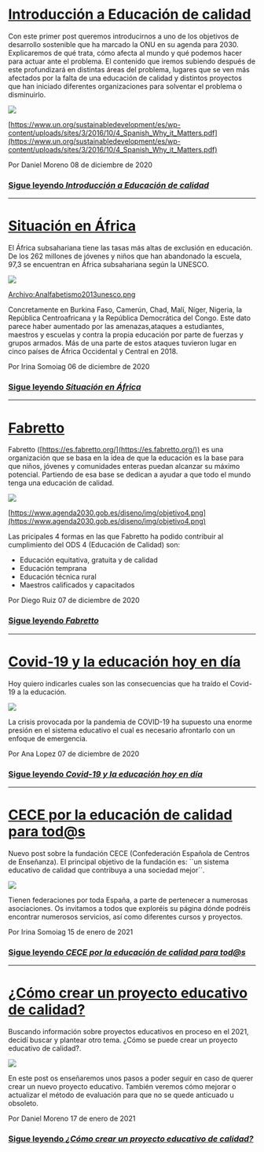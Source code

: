 # [Introducción a Educación de calidad](https://javier-dlap.github.io/EducacionDeCalidad/pages/Introduccion)

Con este primer post queremos introducirnos a uno de los objetivos de desarrollo sostenible que ha marcado la ONU en su agenda para 2030. Explicaremos de qué trata, cómo afecta al mundo y qué podemos hacer para actuar ante el problema. El contenido que iremos subiendo después de este profundizará en distintas áreas del problema, lugares que se ven más afectados por la falta de una educación de calidad y distintos proyectos que han iniciado diferentes organizaciones para solventar el problema o disminuirlo.

![](https://javier-dlap.github.io/EducacionDeCalidad/images/EducacionDeCalidad.jpg)

[https://www.un.org/sustainabledevelopment/es/wp-content/uploads/sites/3/2016/10/4_Spanish_Why_it_Matters.pdf](https://www.un.org/sustainabledevelopment/es/wp-content/uploads/sites/3/2016/10/4_Spanish_Why_it_Matters.pdf)

Por Daniel Moreno 08 de diciembre de 2020

### [Sigue leyendo *Introducción a Educación de calidad*](https://javier-dlap.github.io/EducacionDeCalidad/pages/Introduccion)

-----------------

# [Situación en África](https://javier-dlap.github.io/EducacionDeCalidad/pages/SituacionEnAfrica)

El África subsahariana tiene las tasas más altas de exclusión en educación. De los 262 millones de jóvenes y niños que han abandonado la escuela, 97,3 se encuentran en África subsahariana según la UNESCO.

![](https://javier-dlap.github.io/EducacionDeCalidad/images/Africa.jpg)

[Archivo:Analfabetismo2013unesco.png](https://commons.wikimedia.org/wiki/File:Analfabetismo2013unesco.png#/media/Archivo:Analfabetismo2013unesco.png)

Concretamente en Burkina Faso, Camerún, Chad, Malí, Níger, Nigeria, la República Centroafricana y la República Democrática del Congo.
Este dato parece haber aumentado por las amenazas,ataques a estudiantes, maestros y escuelas y contra la propia educación por parte de fuerzas y grupos armados.
Más de una parte de estos ataques tuvieron lugar en cinco países de África Occidental y Central en 2018.

Por Irina Somoiag 06 de diciembre de 2020

### [Sigue leyendo *Situación en África*](https://javier-dlap.github.io/EducacionDeCalidad/pages/SituacionEnAfrica)

-----------------

# [Fabretto](https://javier-dlap.github.io/EducacionDeCalidad/pages/Fabretto)

Fabretto ([https://es.fabretto.org/](https://es.fabretto.org/)) es una organización que se basa en la idea de que la educación es la base para que niños, jóvenes y comunidades enteras puedan alcanzar su máximo potencial. Partiendo de esa base se dedican a ayudar a que todo el mundo tenga una educación de calidad.

![](https://javier-dlap.github.io/EducacionDeCalidad/images/Fabretto1.jpg)

[https://www.agenda2030.gob.es/diseno/img/objetivo4.png](https://www.agenda2030.gob.es/diseno/img/objetivo4.png)

Las pricipales 4 formas en las que Fabretto ha podido contribuir al cumplimiento del ODS 4 (Educación de Calidad) son:
- Educación equitativa, gratuita y de calidad
- Educación temprana
- Educación técnica rural
- Maestros calificados y capacitados

Por Diego Ruiz 07 de diciembre de 2020

### [Sigue leyendo *Fabretto*](https://javier-dlap.github.io/EducacionDeCalidad/pages/Fabretto)

-----------------

# [Covid-19 y la educación hoy en día](https://javier-dlap.github.io/EducacionDeCalidad/pages/Covid19)

Hoy quiero indicarles cuales son las consecuencias que ha traído el Covid-19 a la educación.

![](https://javier-dlap.github.io/EducacionDeCalidad/images/Covid.jpg)

La crisis provocada por la pandemia de COVID-19 ha supuesto una enorme presión en el sistema educativo el cual es necesario afrontarlo con un enfoque de emergencia.

Por Ana Lopez 07 de diciembre de 2020

### [Sigue leyendo *Covid-19 y la educación hoy en día*](https://javier-dlap.github.io/EducacionDeCalidad/pages/Covid19)

-----------------

# [CECE por la educación de calidad para tod@s](https://javier-dlap.github.io/EducacionDeCalidad/pages/Cece)

Nuevo post sobre la fundación CECE (Confederación Española de Centros de Enseñanza). El principal objetivo de la fundación es: ``un sistema educativo de calidad que contribuya a una sociedad mejor´´.

![](https://javier-dlap.github.io/EducacionDeCalidad/images/CECE.png)

Tienen federaciones por toda España, a parte de pertenecer a numerosas asociaciones.
Os invitamos a todos que exploréis su página dónde podréis encontrar numerosos servicios, así como diferentes cursos y proyectos.

Por Irina Somoiag 15 de enero de 2021

### [Sigue leyendo *CECE por la educación de calidad para tod@s*](https://javier-dlap.github.io/EducacionDeCalidad/pages/Cece)

-----------------

# [¿Cómo crear un proyecto educativo de calidad?](https://javier-dlap.github.io/EducacionDeCalidad/pages/Crear_proyecto)

Buscando información sobre proyectos educativos en proceso en el 2021, decidí buscar y plantear otro tema. ¿Cómo se puede crear un proyecto educativo de calidad?.

![](https://javier-dlap.github.io/EducacionDeCalidad/images/Proyecto_educativo.png)

En este post os enseñaremos unos pasos a poder seguir en caso de querer crear un nuevo proyecto educativo. También veremos cómo mejorar o actualizar el método de  evaluación para que no se quede anticuado u obsoleto.

Por Daniel Moreno 17 de enero de 2021

### [Sigue leyendo *¿Cómo crear un proyecto educativo de calidad?*](https://javier-dlap.github.io/EducacionDeCalidad/pages/Crear_proyecto)